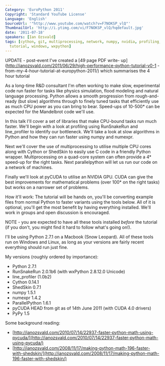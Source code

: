 ```yaml
---
Category: 'EuroPython 2011'
Copyright: 'Standard YouTube License'
Language: 'English'
SourceUrl: '"http://www.youtube.com/watch?v=F7NOKSP_vlQ"'
ThumbnailUrl: 'http://i.ytimg.com/vi/F7NOKSP_vlQ/hqdefault.jpg'
date: '2011-07-18'
speakers: [Ian Ozsvald]
tags: [cython, git, multiprocessing, network, numpy, nvidia, profiling, pycuda, runsnakerun,
  tutorial, windows, wxpython]
---
```

UPDATE - post-event I've created a [49 page PDF write-
up](http://ianozsvald.com/2011/06/29/high-performance-python-tutorial-v0-1
-from-my-4-hour-tutorial-at-europython-2011/) which summarises the 4 hour
tutorial

As a long-time R&D consultant I'm often working to make slow, experimental
code run faster for tasks like physics simulation, flood modeling and natural
language processing. Python allows a smooth progression from rough-and-ready
(but slow) algorithms through to finely tuned tasks that efficiently use as
much CPU power as you can bring to bear. Speed-ups of 10-500* can be expected
for the Mandelbrot code we'll use.

In this talk I'll cover a set of libraries that make CPU-bound tasks run much
faster. We'll begin with a look at profiling using RunSnakeRun and
line_profiler to identify our bottleneck. We'll take a look at slow algorithms
in Python and how they can run faster using numpy and numexpr.

Next we'll cover the use of multiprocessing to utilise multiple CPU cores
along with Cython or ShedSkin to easily use C code in a friendly Python
wrapper. Multiprocessing on a quad-core system can often provide a 4* speed-up
for the right tasks. Next parallelpython will let us run our code on a network
of machines.

Finally we'll look at pyCUDA to utilise an NVIDIA GPU. CUDA can give the best
improvements for mathematical problems (over 100* on the right tasks) but
works on a narrower set of problems.

How it'll work: The tutorial will be hands on, you'll be converting example
files from normal Python to faster variants using the tools below. All of it
is optional, you'll get the most benefit by having everything installed. We'll
work in groups and open discussion is encouraged.

NOTE - you are expected to have all these tools installed _before_ the
tutorial (if you don't, you might find it hard to follow what's going on!).

I'll be using Python 2.7.1 on a Macbook (Snow Leopard). All of these tools run
on Windows and Linux, as long as your versions are fairly recent everything
should run just fine.

My versions (roughly ordered by importance):

  * Python 2.7.1
  * RunSnakeRun 2.0.1b6 (with wxPython 2.8.12.0 Unicode)
  * line_profiler (1.0b2)
  * Cython 0.14.1
  * ShedSkin 0.7.1
  * numpy 1.5.1
  * numexpr 1.4.2
  * ParallelPython 1.6.1
  * pyCUDA HEAD from git as of 14th June 2011 (with CUDA 4.0 drivers)
  * PyPy 1.5

Some background reading:

  * [http://ianozsvald.com/2010/07/14/22937-faster-python-math-using-pycuda/](http://ianozsvald.com/2010/07/14/22937-faster-python-math-using-pycuda/)
  * [http://ianozsvald.com/2008/11/17/making-python-math-196-faster-with-shedskin/](http://ianozsvald.com/2008/11/17/making-python-math-196-faster-with-shedskin/)

